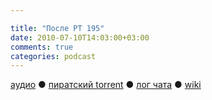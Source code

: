 ```yaml
---

title: "После РТ 195"
date: 2010-07-10T14:03:00+03:00
comments: true
categories: podcast
---
```

[аудио](http://cdn.radio-t.com/rt195post.mp3) ● [пиратский torrent](http://pirates.radio-t.com/torrents/rt195post.mp3.torrent) ● [лог чата](http://chat.radio-t.com/logs/radio-t-195.html) ● [wiki](http://wiki.radio-t.com/%D0%9F%D0%BE%D1%81%D0%BB%D0%B5_%D0%A0%D0%A2_195)<audio src="http://cdn.radio-t.com/rt195post.mp3" preload="none">
